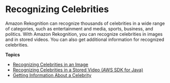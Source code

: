 # Recognizing Celebrities<a name="celebrities"></a>

Amazon Rekognition can recognize thousands of celebrities in a wide range of categories, such as entertainment and media, sports, business, and politics\. With Amazon Rekognition, you can recognize celebrities in images and in stored videos\. You can also get additional information for recognized celebrities\.

**Topics**
+ [Recognizing Celebrities in an Image](celebrities-procedure-image.md)
+ [Recognizing Celebrities in a Stored Video \(AWS SDK for Java\)](celebrities-video-sqs.md)
+ [Getting Information About a Celebrity](get-celebrity-info-procedure.md)